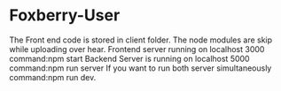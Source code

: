 # Foxberry-User
The Front end code is stored in client folder.
The node modules are skip while uploading over hear.
Frontend server running on localhost 3000
command:npm start
Backend Server is running on localhost 5000
command:npm run server
If you want to run both server simultaneously
command:npm run dev.
